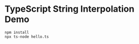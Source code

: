 TypeScript String Interpolation Demo
====================================

```
npm install
npx ts-node hello.ts
```
